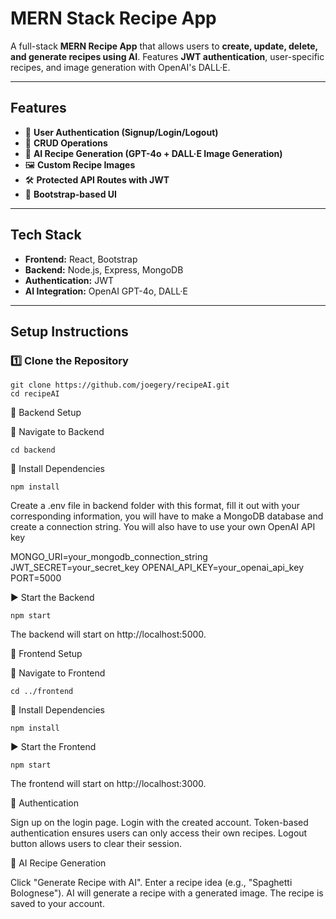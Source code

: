 # MERN Stack Recipe App

A full-stack **MERN Recipe App** that allows users to **create, update, delete, and generate recipes using AI**. Features **JWT authentication**, user-specific recipes, and image generation with OpenAI's DALL·E.

---

## Features

- 🔑 **User Authentication (Signup/Login/Logout)**
- 📜 **CRUD Operations**
- 🤖 **AI Recipe Generation (GPT-4o + DALL·E Image Generation)**
- 🖼️ **Custom Recipe Images**
- 🛠️ **Protected API Routes with JWT**
- 🎨 **Bootstrap-based UI**

---

## Tech Stack

- **Frontend:** React, Bootstrap
- **Backend:** Node.js, Express, MongoDB
- **Authentication:** JWT
- **AI Integration:** OpenAI GPT-4o, DALL·E

---

## Setup Instructions

### 1️⃣ Clone the Repository

```
git clone https://github.com/joegery/recipeAI.git
cd recipeAI
```

🔹 Backend Setup

📂 Navigate to Backend

```
cd backend
```

📌 Install Dependencies

```
npm install
```

Create a .env file in backend folder with this format, fill it out with your corresponding information, you will have to make a MongoDB database and create a connection string. You will also have to use your own OpenAI API key

MONGO_URI=your_mongodb_connection_string
JWT_SECRET=your_secret_key
OPENAI_API_KEY=your_openai_api_key
PORT=5000

▶️ Start the Backend

```
npm start
```

The backend will start on http://localhost:5000.

🔹 Frontend Setup

📂 Navigate to Frontend

```
cd ../frontend
```

📌 Install Dependencies

```
npm install
```

▶️ Start the Frontend

```
npm start
```

The frontend will start on http://localhost:3000.

🔑 Authentication

Sign up on the login page.
Login with the created account.
Token-based authentication ensures users can only access their own recipes.
Logout button allows users to clear their session.

🤖 AI Recipe Generation

Click "Generate Recipe with AI".
Enter a recipe idea (e.g., "Spaghetti Bolognese").
AI will generate a recipe with a generated image.
The recipe is saved to your account.
